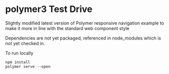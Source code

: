 # polymer3 Test Drive

Slightly modified latest version of Polymer responsive navigation example to make it more in line with the standard web component style

Dependencies are not yet packaged, referenced in node_modules which is not yet checked in.

To run locally

```
npm install
polymer serve --open
```
